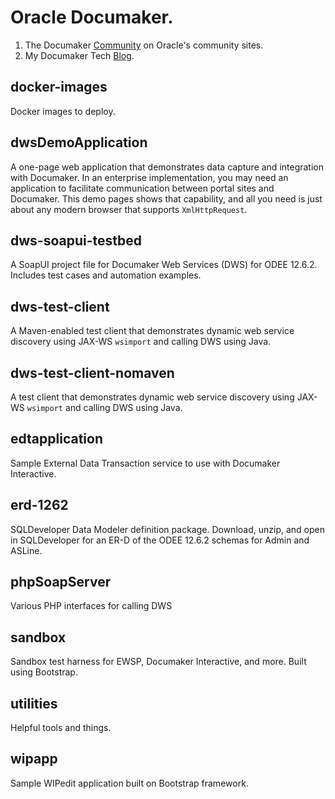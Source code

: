 # Oracle Documaker.
1. The Documaker [Community](http://community.oracle.com/community/oracle-applications/documaker) on Oracle's community sites.
2. My Documaker Tech [Blog](http://blogs.oracle.com/documakertech/).

## docker-images 
Docker images to deploy.

## dwsDemoApplication 
A one-page web application that demonstrates data capture and integration with Documaker. In an enterprise implementation, you may need an application to facilitate communication between portal sites and Documaker. This demo pages shows that capability, and all you need is just about any modern browser that supports ``XmlHttpRequest``.

## dws-soapui-testbed
A SoapUI project file for Documaker Web Services (DWS) for ODEE 12.6.2. Includes test cases and automation examples.

## dws-test-client
A Maven-enabled test client that demonstrates dynamic web service discovery using JAX-WS ``wsimport`` and calling DWS using Java.

## dws-test-client-nomaven
A test client that demonstrates dynamic web service discovery using JAX-WS ``wsimport`` and calling DWS using Java.

## edtapplication
Sample External Data Transaction service to use with Documaker Interactive.

## erd-1262
SQLDeveloper Data Modeler definition package. Download, unzip, and open in SQLDeveloper for an ER-D of the ODEE 12.6.2 schemas for Admin and ASLine.

## phpSoapServer
Various PHP interfaces for calling DWS

## sandbox
Sandbox test harness for EWSP, Documaker Interactive, and more. Built using Bootstrap.

## utilities
Helpful tools and things.

## wipapp
Sample WIPedit application built on Bootstrap framework.
